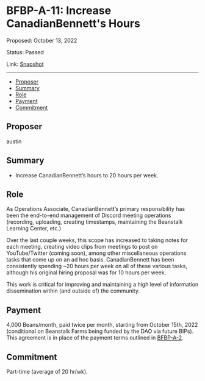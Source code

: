 # BFBP-A-11: Increase CanadianBennett's Hours

Proposed: October 13, 2022

Status: Passed

Link: [Snapshot](https://snapshot.org/#/beanstalkfarmsbudget.eth/proposal/0x4a20d8a80076485846bcadd1acf1a15b4e29c28b469f5a3727ff0e9eea4f0b71)

---

- [Proposer](#proposer)
- [Summary](#summary)
- [Role](#role)
- [Payment](#payment)
- [Commitment](#commitment)

## Proposer

austin

## Summary

* Increase CanadianBennett’s hours to 20 hours per week.

## Role

As Operations Associate, CanadianBennett’s primary responsibility has been the end-to-end management of Discord meeting operations (recording, uploading, creating timestamps, maintaining the Beanstalk Learning Center, etc.)

Over the last couple weeks, this scope has increased to taking notes for each meeting, creating video clips from meetings to post on YouTube/Twitter (coming soon), among other miscellaneous operations tasks that come up on an ad hoc basis. CanadianBennett has been consistently spending ~20 hours per week on all of these various tasks, although his original hiring proposal was for 10 hours per week. 

This work is critical for improving and maintaining a high level of information dissemination within (and outside of) the community.

## Payment

4,000 Beans/month, paid twice per month, starting from October 15th, 2022 (conditional on Beanstalk Farms being funded by the DAO via future BIPs). This agreement is in place of the payment terms outlined in [BFBP-A-2](https://snapshot.org/#/beanstalkfarmsbudget.eth/proposal/0x5873dc652ee9e8d45e91f2c4cd37e2d35b3993190e1a61c5d9f24099a6acf1ee).

## Commitment

Part-time (average of 20 hr/wk).
